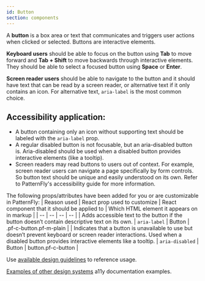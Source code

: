 ```yaml
---
id: Button
section: components
---
```


A **button** is a box area or text that communicates and triggers user actions when clicked or selected. Buttons are interactive elements.

**Keyboard users** should be able to focus on the button using **Tab** to move forward and **Tab + Shift** to move backwards through interactive elements. They should be able to select a focused button using **Space** or **Enter**.

**Screen reader users** should be able to navigate to the button and it should have text that can be read by a screen reader, or alternative text if it only contains an icon. For alternative text, `aria-label` is the most common choice.


## Accessibility application:

- A button containing only an icon without supporting text should be labeled with the `aria-label` prop.
- A regular disabled button is not focusable, but an aria-disabled button is. Aria-disabled should be used when a disabled button provides interactive elements (like a tooltip).
- Screen readers may read buttons to users out of context. For example, screen reader users can navigate a page specifically by form controls. So button text should be unique and easily understood on its own. Refer to PatternFly's accessibility guide for more information.

The following props/attributes have been added for you or are customizable in PatternFly:
| Reason used | React prop used to customize | React component that it should be applied to | Which HTML element it appears on in markup |
| -- | -- | -- | -- |
| Adds accessible text to the button if the button doesn’t contain descriptive text on its own. | `aria-label` | Button | .pf-c-button.pf-m-plain |
| Indicates that a button is unavailable to use but doesn’t prevent keyboard or screen reader interactions. Used when a disabled button provides interactive elements like a tooltip. | `aria-disabled` | Button | button.pf-c-button |




Use [available design guidelines](https://docs.google.com/spreadsheets/d/1wLkKcW99lhkNXsClUa0ihkdl2W7G_eRTY0wGK6_ah60/edit#gid=0) to reference usage.

[Examples of other design systems](https://docs.google.com/document/d/1ihMLWsJk0Nop9vJtD_YMyAMDd6Tpq0hqqHWRd-AWUEk/edit) a11y documentation examples. 


